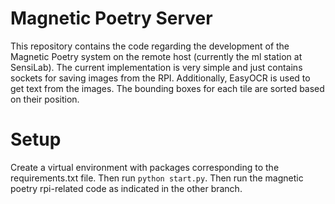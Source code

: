 # Magnetic Poetry Server
This repository contains the code regarding the development of the Magnetic Poetry system on the remote host (currently the ml station at SensiLab). The current implementation is very simple and just contains sockets for saving images from the RPI. Additionally, EasyOCR is used to get text from the images. The bounding boxes for each tile are sorted based on their position.

# Setup
Create a virtual environment with packages corresponding to the requirements.txt file. Then run ```python start.py```. Then run the magnetic poetry rpi-related code as indicated in the other branch.

